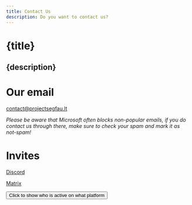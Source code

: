 ```yaml
---
title: Contact Us
description: Do you want to contact us?
---
```


<div class="oh-fuck-center">

# {title}
## {description}

# Our email

<p><a href="mailto:contact@projectsegfau.lt">contact@projectsegfau.lt</a></p>
<p><i>Please be aware that Microsoft often blocks non-popular emails, if you do contact us through there, make sure to check your spam and mark it as not-spam!</i></p>

# Invites

<p><a href="https://discord.gg/26EG7fFtfS">Discord</a></p>

<p><a href="https://matrix.to/#/#project-segfault:projectsegfau.lt">Matrix</a></p>

<p id="Active"></p>
<p id="Activity"></p>
<button  id="hide" type="button" class="button" onclick='document.getElementById("Active").innerHTML = "Midou (Matrix) / Mrlerien (Discord) / Odyssey (Discord and Matrix) / Devnol (Discord and Matrix)"; document.getElementById("hide").style.display = "none" ;'>Click to show who is active on what platform</button>



</div>
